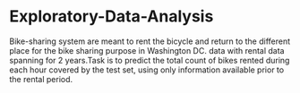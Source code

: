 # Exploratory-Data-Analysis
Bike-sharing system are meant to rent the bicycle and return to the different place for the bike sharing purpose in Washington DC. data with rental data spanning for 2 years.Task is to predict the total count of bikes rented during each hour covered by the test set, using only information available prior to the rental period.
